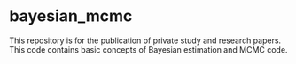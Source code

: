 # bayesian_mcmc
This repository is for the publication of private study and research papers.
This code contains basic concepts of Bayesian estimation and MCMC code.
